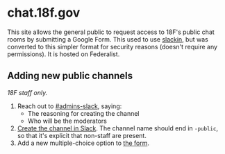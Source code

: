 # chat.18f.gov

This site allows the general public to request access to 18F's public chat rooms by submitting a Google Form. This used to use [slackin](https://github.com/rauchg/slackin), but was converted to this simpler format for security reasons (doesn't require any permissions). It is hosted on Federalist.

## Adding new public channels

_18F staff only._

1. Reach out to [#admins-slack](https://18f.slack.com/messages/admins-slack/), saying:
    * The reasoning for creating the channel
    * Who will be the moderators
1. [Create the channel in Slack](https://get.slack.help/hc/en-us/articles/201402297-Creating-a-channel). The channel name should end in `-public`, so that it's explicit that non-staff are present.
1. Add a new multiple-choice option to [the form](https://docs.google.com/a/gsa.gov/forms/d/1vcsvQ64qt5mYNyVajcwtYDRMqEOyPzsXZBGM5c4_BD8/edit?usp=sharing).
